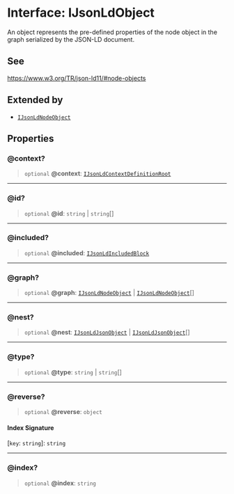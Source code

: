 # Interface: IJsonLdObject

An object represents the pre-defined properties of the node object
in the graph serialized by the JSON-LD document.

## See

https://www.w3.org/TR/json-ld11/#node-objects

## Extended by

- [`IJsonLdNodeObject`](IJsonLdNodeObject.md)

## Properties

### @context?

> `optional` **@context**: [`IJsonLdContextDefinitionRoot`](../type-aliases/IJsonLdContextDefinitionRoot.md)

***

### @id?

> `optional` **@id**: `string` \| `string`[]

***

### @included?

> `optional` **@included**: [`IJsonLdIncludedBlock`](../type-aliases/IJsonLdIncludedBlock.md)

***

### @graph?

> `optional` **@graph**: [`IJsonLdNodeObject`](IJsonLdNodeObject.md) \| [`IJsonLdNodeObject`](IJsonLdNodeObject.md)[]

***

### @nest?

> `optional` **@nest**: [`IJsonLdJsonObject`](IJsonLdJsonObject.md) \| [`IJsonLdJsonObject`](IJsonLdJsonObject.md)[]

***

### @type?

> `optional` **@type**: `string` \| `string`[]

***

### @reverse?

> `optional` **@reverse**: `object`

#### Index Signature

\[`key`: `string`\]: `string`

***

### @index?

> `optional` **@index**: `string`

